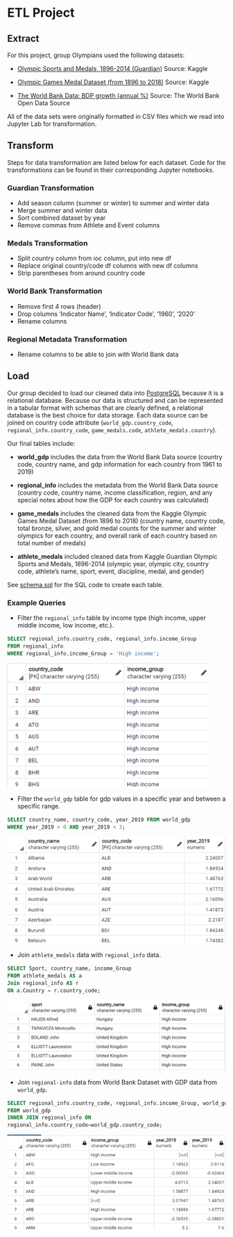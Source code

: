 # ETL Project

## Extract
For this project, group Olympians used the following datasets:
* [Olympic Sports and Medals, 1896-2014 (Guardian)](https://www.kaggle.com/the-guardian/olympic-games?select=dictionary.csv) Source: Kaggle

* [Olympic Games Medal Dataset (from 1896 to 2018)](https://www.kaggle.com/rushikeshlavate/olympic-games-medal-datasetfrom-1896-to-2018) Source: Kaggle

* [The World Bank Data: BDP growth (annual %)](https://data.worldbank.org/indicator/NY.GDP.MKTP.KD.ZG?end=1990&most_recent_year_desc=true&start=1990&view=map&year=1961) Source: The World Bank Open Data Source

All of the data sets were originally formatted in CSV files which we read into Jupyter Lab for transformation.

## Transform
Steps for data transformation are listed below for each dataset. Code for the transformations can be found in their corresponding Jupyter notebooks.

### Guardian Transformation
* Add season column (summer or winter) to summer and winter data
* Merge summer and winter data
* Sort combined dataset by year
* Remove commas from Athlete and Event columns

### Medals Transformation
* Split country column from ioc column, put into new df
* Replace original country/code df columns with new df columns
* Strip parentheses from around country code

### World Bank Transformation
* Remove first 4 rows (header)
* Drop columns ‘Indicator Name’, ‘Indicator Code’, ‘1960’, ‘2020’
* Rename columns

### Regional Metadata Transformation
* Rename columns to be able to join with World Bank data

## Load
Our group decided to load our cleaned data into [PostgreSQL](https://www.postgresql.org/) because it is a relational database. Because our data is structured and can be represented in a tabular format with schemas that are clearly defined, a relational database is the best choice for data storage. Each data source can be joined on country code attribute (`world_gdp.country_code`, `regional_info.country_code`, `game_medals.code`, `athlete_medals.country`).

Our final tables include:
* **world_gdp** includes the data from the World Bank Data source (country code, country name, and gdp information for each country from 1961 to 2019)

* **regional_info** includes the metadata from the World Bank Data source (country code, country name, income classification, region, and any special notes about how the GDP for each country was calculated)

* **game_medals** includes the cleaned data from the Kaggle Olympic Games Medal Dataset (from 1896 to 2018) (country name, country code, total bronze, silver, and gold medal counts for the summer and winter olympics for each country, and overall rank of each country based on total number of medals)

* **athlete_medals** included cleaned data from Kaggle Guardian Olympic Sports and Medals, 1896-2014 (olympic year, olympic city, country code, athlete’s name, sport, event, discipline, medal, and gender)

See [schema.sql](schema.sql) for the SQL code to create each table.

### Example Queries
* Filter the `regional_info` table by income type (high income, upper middle income, low income, etc.).
```sql
SELECT regional_info.country_code, regional_info.income_Group 
FROM regional_info 
WHERE regional_info.income_Group = 'High income';
```
![dude](screenshots/filter_region_by_income_type.png)

* Filter the `world_gdp` table for gdp values in a specific year and between a specific range.
```sql
SELECT country_name, country_code, year_2019 FROM world_gdp
WHERE year_2019 > 0 AND year_2019 < 3;
```
![world_gdp table filtered by year and range](screenshots/filter_gdp_by_year_and_range.png)

* Join `athlete_medals` data with `regional_info` data.
```sql
SELECT Sport, country_name, income_Group
FROM athlete_medals AS a
Join regional_info AS r
ON a.Country = r.country_code;
```
![join athlete and regional](screenshots/join_athlete_and_regional.png)

* Join `regional-info` data from World Bank Dataset with GDP data from `world_gdp`.
```sql
SELECT regional_info.country_code, regional_info.income_Group, world_gdp.year_2018, world_gdp.year_2019
FROM world_gdp
INNER JOIN regional_info ON
regional_info.country_code=world_gdp.country_code;
```
![join regional and gdp data](screenshots/join_regional_and_gdp.png)